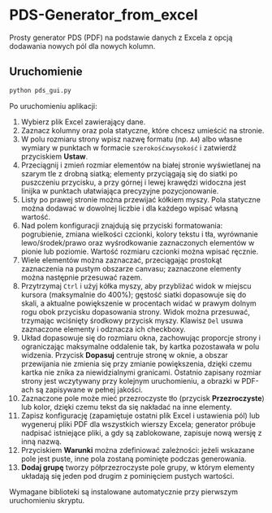 # PDS-Generator_from_excel

Prosty generator PDS (PDF) na podstawie danych z Excela z opcją dodawania nowych pól dla nowych kolumn.

## Uruchomienie

```bash
python pds_gui.py
```

Po uruchomieniu aplikacji:

1. Wybierz plik Excel zawierający dane.
2. Zaznacz kolumny oraz pola statyczne, które chcesz umieścić na stronie.
3. W polu rozmiaru strony wpisz nazwę formatu (np. `A4`) albo własne wymiary w punktach w formacie `szerokośćxwysokość` i zatwierdź przyciskiem **Ustaw**.
4. Przeciągnij i zmień rozmiar elementów na białej stronie wyświetlanej na szarym tle z drobną siatką; elementy przyciągają się do siatki po puszczeniu przycisku, a przy górnej i lewej krawędzi widoczna jest linijka w punktach ułatwiająca precyzyjne pozycjonowanie.
5. Listy po prawej stronie można przewijać kółkiem myszy. Pola statyczne można dodawać w dowolnej liczbie i dla każdego wpisać własną wartość.
6. Nad polem konfiguracji znajdują się przyciski formatowania: pogrubienie, zmiana wielkości czcionki, kolory tekstu i tła, wyrównanie lewo/środek/prawo oraz wyśrodkowanie zaznaczonych elementów w pionie lub poziomie. Wartość rozmiaru czcionki można wpisać ręcznie.
7. Wiele elementów można zaznaczać, przeciągając prostokąt zaznaczenia na pustym obszarze canvasu; zaznaczone elementy można następnie przesuwać razem.
8. Przytrzymaj `Ctrl` i użyj kółka myszy, aby przybliżać widok w miejscu kursora (maksymalnie do 400%); gęstość siatki dopasowuje się do skali, a aktualne powiększenie w procentach widać w prawym dolnym rogu obok przycisku dopasowania strony. Widok można przesuwać, trzymając wciśnięty środkowy przycisk myszy. Klawisz `Del` usuwa zaznaczone elementy i odznacza ich checkboxy.
9. Układ dopasowuje się do rozmiaru okna, zachowując proporcje strony i ograniczając maksymalne oddalenie tak, by kartka pozostawała w polu widzenia. Przycisk **Dopasuj** centruje stronę w oknie, a obszar przewijania nie zmienia się przy zmianie powiększenia, dzięki czemu kartka nie znika za niewidzialnymi granicami. Ostatnio zapisany rozmiar strony jest wczytywany przy kolejnym uruchomieniu, a obrazki w PDF-ach są zapisywane w pełnej jakości.
10. Zaznaczone pole może mieć przezroczyste tło (przycisk **Przezroczyste**) lub kolor, dzięki czemu tekst da się nakładać na inne elementy.
11. Zapisz konfigurację (zapamiętuje ostatni plik Excel i ustawienia pól) lub wygeneruj pliki PDF dla wszystkich wierszy Excela; generator próbuje nadpisać istniejące pliki, a gdy są zablokowane, zapisuje nową wersję z inną nazwą.
12. Przyciskiem **Warunki** można zdefiniować zależności: jeżeli wskazane pole jest puste, inne pola zostaną pominięte podczas generowania.
13. **Dodaj grupę** tworzy półprzezroczyste pole grupy, w którym elementy układają się jeden pod drugim z pominięciem pustych wartości.

Wymagane biblioteki są instalowane automatycznie przy pierwszym uruchomieniu skryptu.

